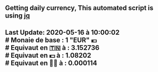 ## Getting daily currency, This automated script is using [jq](https://stedolan.github.io/jq/)
## Last Update:  2020-05-16 à 10:00:02 </br># Monaie de base : 1 "EUR" 💶 </br> # Equivaut en 🇹🇳 à :  3.152736 </br> # Equivaut en 💵 à : 1.08202</br> # Equivaut en 🐱‍💻 à :  0.000114
